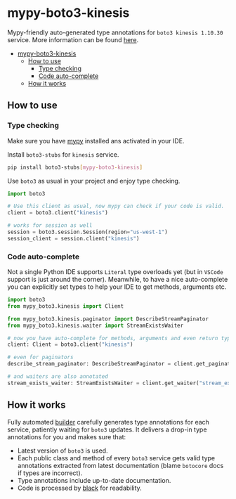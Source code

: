 # mypy-boto3-kinesis

Mypy-friendly auto-generated type annotations for `boto3 kinesis 1.10.30` service.
More information can be found [here](https://github.com/vemel/mypy_boto3).

- [mypy-boto3-kinesis](#mypy-boto3-kinesis)
  - [How to use](#how-to-use)
    - [Type checking](#type-checking)
    - [Code auto-complete](#code-auto-complete)
  - [How it works](#how-it-works)

## How to use

### Type checking

Make sure you have [mypy](https://github.com/python/mypy) installed ans activated in your IDE.

Install `boto3-stubs` for `kinesis` service.

```bash
pip install boto3-stubs[mypy-boto3-kinesis]
```

Use `boto3` as usual in your project and enjoy type checking.

```python
import boto3

# Use this client as usual, now mypy can check if your code is valid.
client = boto3.client("kinesis")

# works for session as well
session = boto3.session.Session(region="us-west-1")
session_client = session.client("kinesis")

```

### Code auto-complete

Not a single Python IDE supports `Literal` type overloads yet (but in `VSCode` support is just around the corner).
Meanwhile, to have a nice auto-complete you can explicitly set types to help your IDE to get methods, arguments etc.

```python
import boto3
from mypy_boto3.kinesis import Client

from mypy_boto3.kinesis.paginator import DescribeStreamPaginator
from mypy_boto3.kinesis.waiter import StreamExistsWaiter

# now you have auto-complete for methods, arguments and even return types
client: Client = boto3.client("kinesis")

# even for paginators
describe_stream_paginator: DescribeStreamPaginator = client.get_paginator("describe_stream")

# and waiters are also annotated
stream_exists_waiter: StreamExistsWaiter = client.get_waiter("stream_exists")
```

## How it works

Fully automated [builder](https://github.com/vemel/mypy_boto3) carefully generates
type annotations for each service, patiently waiting for `boto3` updates. It delivers
a drop-in type annotations for you and makes sure that:

- Latest version of `boto3` is used.
- Each public class and method of every `boto3` service gets valid type annotations
  extracted from latest documentation (blame `botocore` docs if types are incorrect).
- Type annotations include up-to-date documentation.
- Code is processed by [black](https://github.com/psf/black) for readability.
